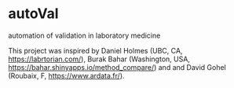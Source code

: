 # autoVal
automation of validation in laboratory medicine


This project was inspired by Daniel Holmes (UBC, CA, https://labrtorian.com/), Burak Bahar (Washington, USA, https://bahar.shinyapps.io/method_compare/) and and David Gohel (Roubaix, F, https://www.ardata.fr/).

